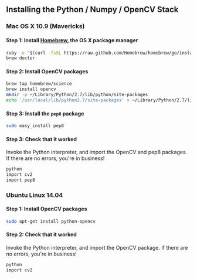 ## Installing the Python / Numpy / OpenCV Stack

### Mac OS X 10.9 (Mavericks)

#### Step 1: Install [Homebrew](http://brew.sh), the OS X package manager

```bash
ruby -e "$(curl -fsSL https://raw.github.com/Homebrew/homebrew/go/install)"
brew doctor
```

#### Step 2: Install OpenCV packages

```bash
brew tap homebrew/science
brew install opencv
mkdir -p ~/Library/Python/2.7/lib/python/site-packages
echo '/usr/local/lib/python2.7/site-packages' > ~/Library/Python/2.7/lib/python/site-packages/homebrew.pth
```

#### Step 3: Install the `pep8` package

```bash
sudo easy_install pep8
```

#### Step 3: Check that it worked

Invoke the Python interpreter, and import the OpenCV and pep8 packages. If there are no errors, you're in business!

```bash
python
import cv2
import pep8
```

### Ubuntu Linux 14.04

#### Step 1: Install OpenCV packages

```bash
sudo apt-get install python-opencv
```

#### Step 2: Check that it worked

Invoke the Python interpreter, and import the OpenCV package. If there are no errors, you're in business!

```bash
python
import cv2
```
